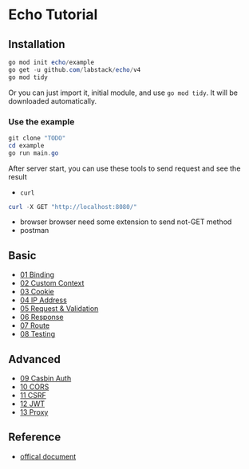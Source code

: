 # Echo Tutorial

## Installation

```powershell
go mod init echo/example
go get -u github.com/labstack/echo/v4
go mod tidy
```

Or you can just import it, initial module, and use `go mod tidy`. It will be downloaded automatically.

### Use the example

```powershell
git clone "TODO"
cd example
go run main.go
````

After server start, you can use these tools to send request and see the result

- `curl`

```powershell
curl -X GET "http://localhost:8080/"
```

- browser
browser need some extension to send not-GET method
- postman

## Basic

- [01 Binding](01binding.md)
- [02 Custom Context](02custom_context.md)
- [03 Cookie](03cookie.md)
- [04 IP Address](04ip_address.md)
- [05 Request & Validation](05request_and_validation.md)
- [06 Response](06response.md)
- [07 Route](07route.md)
- [08 Testing](08testing.md)

## Advanced

- [09 Casbin Auth](09casbin_auth.md)
- [10 CORS](10cors.md)
- [11 CSRF](11csrf.md)
- [12 JWT](12jwt.md)
- [13 Proxy](13proxy.md)

## Reference

- [offical document](https://echo.labstack.com/guide/)
